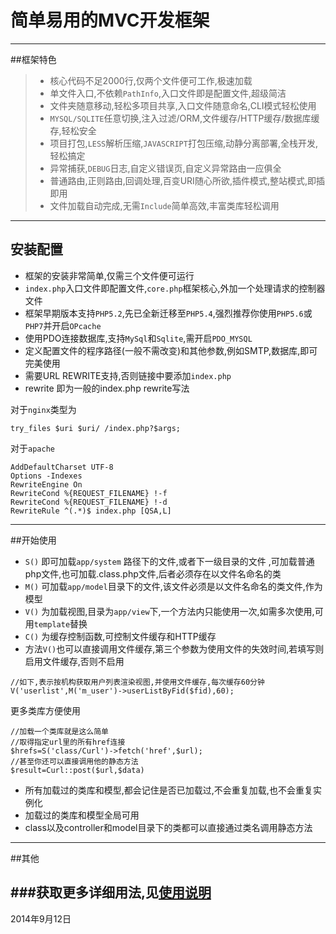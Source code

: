 # 简单易用的MVC开发框架

------

##框架特色
> * 核心代码不足2000行,仅两个文件便可工作,极速加载
> * 单文件入口,不依赖`PathInfo`,入口文件即是配置文件,超级简洁
> * 文件夹随意移动,轻松多项目共享,入口文件随意命名,CLI模式轻松使用
> * `MYSQL/SQLITE`任意切换,注入过滤/ORM,文件缓存/HTTP缓存/数据库缓存,轻松安全
> * 项目打包,`LESS`解析压缩,`JAVASCRIPT`打包压缩,动静分离部署,全栈开发,轻松搞定
> * 异常捕获,`DEBUG`日志,自定义错误页,自定义异常路由一应俱全
> * 普通路由,正则路由,回调处理,百变URI随心所欲,插件模式,整站模式,即插即用
> * 文件加载自动完成,无需`Include`简单高效,丰富类库轻松调用



------

## 安装配置

- 框架的安装非常简单,仅需三个文件便可运行
- `index.php`入口文件即配置文件,`core.php`框架核心,外加一个处理请求的控制器文件
- 框架早期版本支持`PHP5.2`,先已全新迁移至`PHP5.4`,强烈推荐你使用`PHP5.6`或`PHP7`并开启`OPcache`
- 使用PDO连接数据库,支持`MySql`和`Sqlite`,需开启`PDO_MYSQL`
- 定义配置文件的程序路径(一般不需改变)和其他参数,例如SMTP,数据库,即可完美使用
- 需要URL REWRITE支持,否则链接中要添加`index.php`
- rewrite 即为一般的index.php rewrite写法

对于`nginx`类型为

```
try_files $uri $uri/ /index.php?$args;
```

对于`apache`

```
AddDefaultCharset UTF-8
Options -Indexes
RewriteEngine On
RewriteCond %{REQUEST_FILENAME} !-f
RewriteCond %{REQUEST_FILENAME} !-d
RewriteRule ^(.*)$ index.php [QSA,L]
```
----
##开始使用
- `S()` 即可加载`app/system` 路径下的文件,或者下一级目录的文件 ,可加载普通php文件,也可加载.class.php文件,后者必须存在以文件名命名的类
- `M()` 可加载`app/model`目录下的文件,该文件必须是以文件名命名的类文件,作为模型
- `V()` 为加载视图,目录为`app/view`下,一个方法内只能使用一次,如需多次使用,可用`template`替换
- `C()` 为缓存控制函数,可控制文件缓存和HTTP缓存
- 方法`V()`也可以直接调用文件缓存,第三个参数为使用文件的失效时间,若填写则启用文件缓存,否则不启用

```
//如下,表示按机构获取用户列表渲染视图,并使用文件缓存,每次缓存60分钟
V('userlist',M('m_user')->userListByFid($fid),60);
```

更多类库方便使用

```
//加载一个类库就是这么简单
//取得指定url里的所有href连接
$hrefs=S('class/Curl')->fetch('href',$url);
//甚至你还可以直接调用他的静态方法
$result=Curl::post($url,$data)
```

- 所有加载过的类库和模型,都会记住是否已加载过,不会重复加载,也不会重复实例化
- 加载过的类库和模型全局可用
- class以及controller和model目录下的类都可以直接通过类名调用静态方法

-----
##其他

###获取更多详细用法,见[使用说明](http://www.suconghou.cn/phpframe)
-----
2014年9月12日
